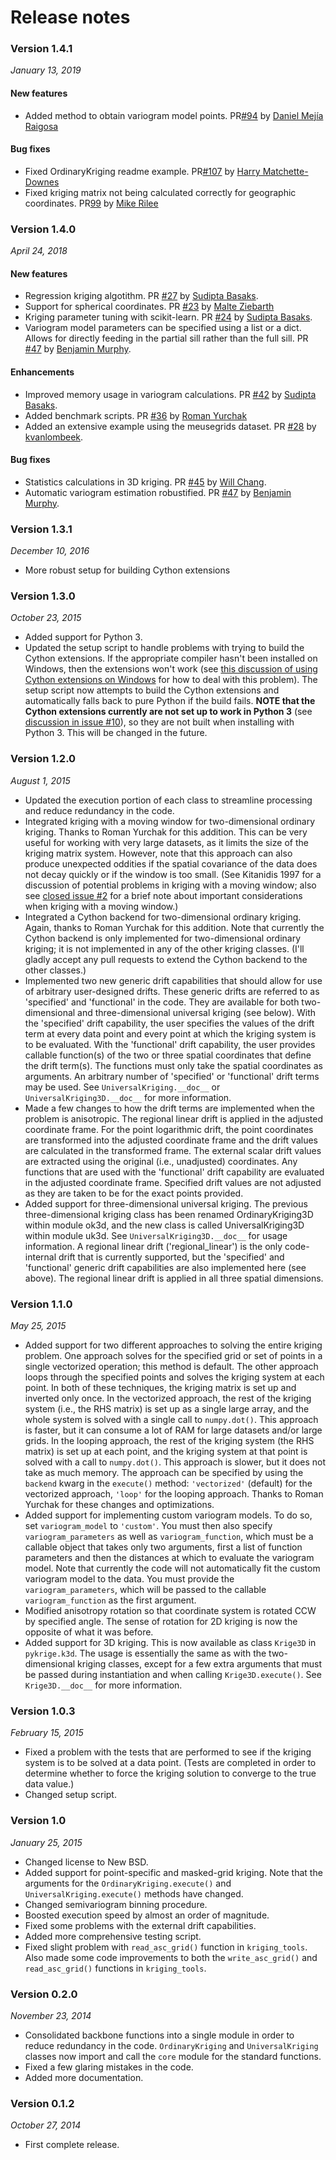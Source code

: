 # Release notes

### Version 1.4.1
*January 13, 2019*

#### New features
* Added method to obtain variogram model points. PR[#94](https://github.com/bsmurphy/PyKrige/pull/94) by [Daniel Mejía Raigosa](https://github.com/Daniel-M)

#### Bug fixes
* Fixed OrdinaryKriging readme example. PR[#107](https://github.com/bsmurphy/PyKrige/pull/107) by [Harry Matchette-Downes](https://github.com/harrymd)
* Fixed kriging matrix not being calculated correctly for geographic coordinates. PR[99](https://github.com/bsmurphy/PyKrige/pull/99) by [Mike Rilee](https://github.com/michaelleerilee)

### Version 1.4.0
*April 24, 2018*

#### New features

* Regression kriging algotithm. PR [#27](https://github.com/bsmurphy/PyKrige/pull/27) by [Sudipta Basaks](https://github.com/basaks).
* Support for spherical coordinates. PR [#23](https://github.com/bsmurphy/PyKrige/pull/23) by [Malte Ziebarth](https://github.com/mjziebarth)
* Kriging parameter tuning with scikit-learn. PR [#24](https://github.com/bsmurphy/PyKrige/pull/24) by [Sudipta Basaks](https://github.com/basaks).
* Variogram model parameters can be specified using a list or a dict. Allows for directly feeding in the partial sill rather than the full sill. PR [#47](https://github.com/bsmurphy/PyKrige/pull/47) by [Benjamin Murphy](https://github.com/bsmurphy).

#### Enhancements

* Improved memory usage in variogram calculations. PR [#42](https://github.com/bsmurphy/PyKrige/pull/42) by [Sudipta Basaks](https://github.com/basaks).
* Added benchmark scripts. PR [#36](https://github.com/bsmurphy/PyKrige/pull/36) by [Roman Yurchak](https://github.com/rth)
* Added an extensive example using the meusegrids dataset. PR [#28](https://github.com/bsmurphy/PyKrige/pull/28) by [kvanlombeek](https://github.com/kvanlombeek).

#### Bug fixes

* Statistics calculations in 3D kriging. PR [#45](https://github.com/bsmurphy/PyKrige/pull/45) by [Will Chang](https://github.com/whdc).
* Automatic variogram estimation robustified. PR [#47](https://github.com/bsmurphy/PyKrige/pull/47) by [Benjamin Murphy](https://github.com/bsmurphy).



### Version 1.3.1
*December 10, 2016*

* More robust setup for building Cython extensions


### Version 1.3.0
*October 23, 2015*

* Added support for Python 3.
* Updated the setup script to handle problems with trying to build the Cython extensions. If the appropriate compiler hasn't been installed on Windows, then the extensions won't work (see [this discussion of using Cython extensions on Windows] for how to deal with this problem). The setup script now attempts to build the Cython extensions and automatically falls back to pure Python if the build fails. **NOTE that the Cython extensions currently are not set up to work in Python 3** (see [discussion in issue #10]), so they are not built when installing with Python 3. This will be changed in the future.

[closed issue #2]: https://github.com/bsmurphy/PyKrige/issues/2
[this discussion of using Cython extensions on Windows]: https://github.com/cython/cython/wiki/CythonExtensionsOnWindows
[discussion in issue #10]: https://github.com/bsmurphy/PyKrige/issues/10

### Version 1.2.0
*August 1, 2015*

* Updated the execution portion of each class to streamline processing and reduce redundancy in the code.
* Integrated kriging with a moving window for two-dimensional ordinary kriging. Thanks to Roman Yurchak for this addition. This can be very useful for working with very large datasets, as it limits the size of the kriging matrix system. However, note that this approach can also produce unexpected oddities if the spatial covariance of the data does not decay quickly or if the window is too small. (See Kitanidis 1997 for a discussion of potential problems in kriging with a moving window; also see [closed issue #2] for a brief note about important considerations when kriging with a moving window.)
* Integrated a Cython backend for two-dimensional ordinary kriging. Again, thanks to Roman Yurchak for this addition. Note that currently the Cython backend is only implemented for two-dimensional ordinary kriging; it is not implemented in any of the other kriging classes. (I'll gladly accept any pull requests to extend the Cython backend to the other classes.)
* Implemented two new generic drift capabilities that should allow for use of arbitrary user-designed drifts. These generic drifts are referred to as 'specified' and 'functional' in the code. They are available for both two-dimensional and three-dimensional universal kriging (see below). With the 'specified' drift capability, the user specifies the values of the drift term at every data point and every point at which the kriging system is to be evaluated. With the 'functional' drift capability, the user provides callable function(s) of the two or three spatial coordinates that define the drift term(s). The functions must only take the spatial coordinates as arguments. An arbitrary number of 'specified' or 'functional' drift terms may be used. See `UniversalKriging.__doc__` or `UniversalKriging3D.__doc__` for more information.
* Made a few changes to how the drift terms are implemented when the problem is anisotropic. The regional linear drift is applied in the adjusted coordinate frame. For the point logarithmic drift, the point coordinates are transformed into the adjusted coordinate frame and the drift values are calculated in the transformed frame. The external scalar drift values are extracted using the original (i.e., unadjusted) coordinates. Any functions that are used with the 'functional' drift capability are evaluated in the adjusted coordinate frame. Specified drift values are not adjusted as they are taken to be for the exact points provided.
* Added support for three-dimensional universal kriging. The previous three-dimensional kriging class has been renamed OrdinaryKriging3D within module ok3d, and the new class is called UniversalKriging3D within module uk3d. See `UniversalKriging3D.__doc__` for usage information. A regional linear drift ('regional_linear') is the only code-internal drift that is currently supported, but the 'specified' and 'functional' generic drift capabilities are also implemented here (see above). The regional linear drift is applied in all three spatial dimensions.


### Version 1.1.0
*May 25, 2015*

* Added support for two different approaches to solving the entire kriging problem. One approach solves for the specified grid or set of points in a single vectorized operation; this method is default. The other approach loops through the specified points and solves the kriging system at each point. In both of these techniques, the kriging matrix is set up and inverted only once. In the vectorized approach, the rest of the kriging system (i.e., the RHS matrix) is set up as a single large array, and the whole system is solved with a single call to `numpy.dot()`. This approach is faster, but it can consume a lot of RAM for large datasets and/or large grids. In the looping approach, the rest of the kriging system (the RHS matrix) is set up at each point, and the kriging system at that point is solved with a call to `numpy.dot()`. This approach is slower, but it does not take as much memory. The approach can be specified by using the `backend` kwarg in the `execute()` method: `'vectorized'` (default) for the vectorized approach, `'loop'` for the looping approach. Thanks to Roman Yurchak for these changes and optimizations.
* Added support for implementing custom variogram models. To do so, set `variogram_model` to `'custom'`. You must then also specify `variogram_parameters` as well as `variogram_function`, which must be a callable object that takes only two arguments, first a list of function parameters and then the distances at which to evaluate the variogram model. Note that currently the code will not automatically fit the custom variogram model to the data. You must provide the `variogram_parameters`, which will be passed to the callable `variogram_function` as the first argument.
* Modified anisotropy rotation so that coordinate system is rotated CCW by specified angle. The sense of rotation for 2D kriging is now the opposite of what it was before.
* Added support for 3D kriging. This is now available as class `Krige3D` in `pykrige.k3d`. The usage is essentially the same as with the two-dimensional kriging classes, except for a few extra arguments that must be passed during instantiation and when calling `Krige3D.execute()`. See `Krige3D.__doc__` for more information.


### Version 1.0.3
*February 15, 2015*

* Fixed a problem with the tests that are performed to see if the kriging system is to be solved at a data point. (Tests are completed in order to determine whether to force the kriging solution to converge to the true data value.)
* Changed setup script.

### Version 1.0
*January 25, 2015*

* Changed license to New BSD.
* Added support for point-specific and masked-grid kriging. Note that the arguments for the `OrdinaryKriging.execute()` and `UniversalKriging.execute()` methods have changed.
* Changed semivariogram binning procedure.
* Boosted execution speed by almost an order of magnitude.
* Fixed some problems with the external drift capabilities.
* Added more comprehensive testing script.
* Fixed slight problem with `read_asc_grid()` function in `kriging_tools`. Also made some code improvements to both the `write_asc_grid()` and `read_asc_grid()` functions in `kriging_tools`.


### Version 0.2.0
*November 23, 2014*

* Consolidated backbone functions into a single module in order to reduce redundancy in the code. `OrdinaryKriging` and `UniversalKriging` classes now import and call the `core` module for the standard functions.
* Fixed a few glaring mistakes in the code.
* Added more documentation.

### Version 0.1.2
*October 27, 2014*

* First complete release.
